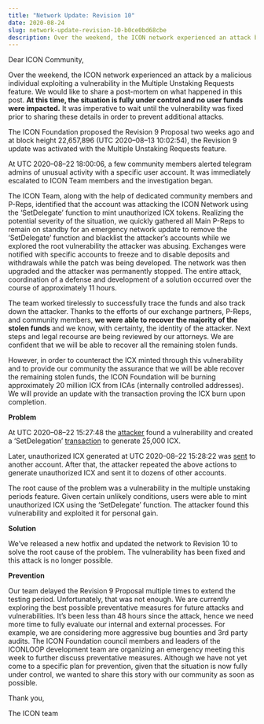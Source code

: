 ```yaml
---
title: "Network Update: Revision 10"
date: 2020-08-24
slug: network-update-revision-10-b0ce0bd68cbe
description: Over the weekend, the ICON network experienced an attack by a malicious individual exploiting a vulnerability in the Multiple Unstaking Requests feature.
---
```


Dear ICON Community,

Over the weekend, the ICON network experienced an attack by a malicious individual exploiting a vulnerability in the Multiple Unstaking Requests feature. We would like to share a post-mortem on what happened in this post. **At this time, the situation is fully under control and no user funds were impacted.** It was imperative to wait until the vulnerability was fixed prior to sharing these details in order to prevent additional attacks.

The ICON Foundation proposed the Revision 9 Proposal two weeks ago and at block height 22,657,896 (UTC 2020–08–13 10:02:54), the Revision 9 update was activated with the Multiple Unstaking Requests feature.

At UTC 2020–08–22 18:00:06, a few community members alerted telegram admins of unusual activity with a specific user account. It was immediately escalated to ICON Team members and the investigation began.

The ICON Team, along with the help of dedicated community members and P-Reps, identified that the account was attacking the ICON Network using the ‘SetDelegate’ function to mint unauthorized ICX tokens. Realizing the potential severity of the situation, we quickly gathered all Main P-Reps to remain on standby for an emergency network update to remove the ‘SetDelegate’ function and blacklist the attacker’s accounts while we explored the root vulnerability the attacker was abusing. Exchanges were notified with specific accounts to freeze and to disable deposits and withdrawals while the patch was being developed. The network was then upgraded and the attacker was permanently stopped. The entire attack, coordination of a defense and development of a solution occurred over the course of approximately 11 hours.

The team worked tirelessly to successfully trace the funds and also track down the attacker. Thanks to the efforts of our exchange partners, P-Reps, and community members, **we were able to recover the majority of the stolen funds** and we know, with certainty, the identity of the attacker. Next steps and legal recourse are being reviewed by our attorneys. We are confident that we will be able to recover all the remaining stolen funds.

However, in order to counteract the ICX minted through this vulnerability and to provide our community the assurance that we will be able recover the remaining stolen funds, the ICON Foundation will be burning approximately 20 million ICX from ICAs (internally controlled addresses). We will provide an update with the transaction proving the ICX burn upon completion.

**Problem**

At UTC 2020–08–22 15:27:48 the [attacker](https://tracker.icon.foundation/addresstx/hx76dcc464a27d74ca7798dd789d2e1da8193219b4) found a vulnerability and created a ‘SetDelegation’ [transaction](https://tracker.icon.foundation/transaction/0xe9420e3c26b3ba1e0a8583dd8b49f807fd958413e69ffc3981be25ba3dd5b2a6) to generate 25,000 ICX.

Later, unauthorized ICX generated at UTC 2020–08–22 15:28:22 was [sent](https://tracker.icon.foundation/transaction/0xcc714a9648a91c1394be77b202f64f37ef5736c550ab360cddd657fde8a55ac1) to another account. After that, the attacker repeated the above actions to generate unauthorized ICX and sent it to dozens of other accounts.

The root cause of the problem was a vulnerability in the multiple unstaking periods feature. Given certain unlikely conditions, users were able to mint unauthorized ICX using the ‘SetDelegate’ function. The attacker found this vulnerability and exploited it for personal gain.

**Solution**

We’ve released a new hotfix and updated the network to Revision 10 to solve the root cause of the problem. The vulnerability has been fixed and this attack is no longer possible.

**Prevention**

Our team delayed the Revision 9 Proposal multiple times to extend the testing period. Unfortunately, that was not enough. We are currently exploring the best possible preventative measures for future attacks and vulnerabilities. It’s been less than 48 hours since the attack, hence we need more time to fully evaluate our internal and external processes. For example, we are considering more aggressive bug bounties and 3rd party audits. The ICON Foundation council members and leaders of the ICONLOOP development team are organizing an emergency meeting this week to further discuss preventative measures. Although we have not yet come to a specific plan for prevention, given that the situation is now fully under control, we wanted to share this story with our community as soon as possible.

Thank you,

The ICON team

